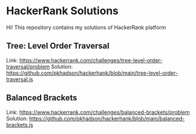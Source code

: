 # HackerRank Solutions

Hi! This repository contains my solutions of HackerRank platform


## Tree: Level Order Traversal
Link: https://www.hackerrank.com/challenges/tree-level-order-traversal/problem
Solution: https://github.com/pkhadson/hackerhank/blob/main/tree-level-order-traversal.js


## Balanced Brackets
Link: https://www.hackerrank.com/challenges/balanced-brackets/problem
Solution: https://github.com/pkhadson/hackerhank/blob/main/balanced-brackets.js
